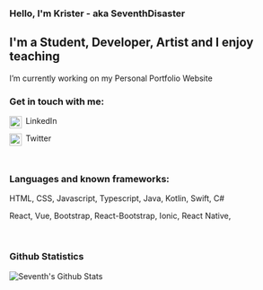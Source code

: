 ### Hello, I'm Krister - aka SeventhDisaster

## I'm a Student, Developer, Artist and I enjoy teaching
I’m currently working on my Personal Portfolio Website


### Get in touch with me:

[<img align="left" alt="Seventh" width="22px" src="https://cdn.jsdelivr.net/npm/simple-icons@v3/icons/linkedin.svg" />](https://www.linkedin.com/in/krister-emanuelsen/) &nbsp;LinkedIn

[<img align="left" alt="Seventh" width="22px" src="https://cdn.jsdelivr.net/npm/simple-icons@v3/icons/twitter.svg" />](https://twitter.com/Seventh_7777) &nbsp;Twitter

<br />


### Languages and known frameworks:

HTML, CSS, Javascript, Typescript, Java, Kotlin, Swift, C#

React, Vue, Bootstrap, React-Bootstrap, Ionic, React Native, 

<br />

### Github Statistics
<img align="left" alt="Seventh's Github Stats" src="https://github-readme-stats.vercel.app/api?username=seventhdisaster&show_icons=true&hide_border=true" />


<!--
**SeventhDisaster/SeventhDisaster** is a ✨ _special_ ✨ repository because its `README.md` (this file) appears on your GitHub profile.

Here are some ideas to get you started:


-->

